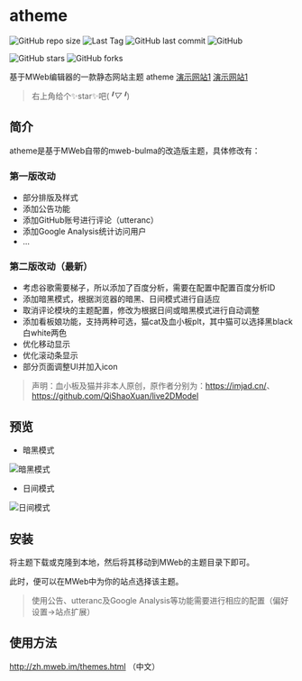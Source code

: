 # atheme

![GitHub repo size](https://img.shields.io/github/repo-size/AlanAlbert/atheme)
![Last Tag](https://badgen.net/github/tag/AlanAlbert/atheme)
![GitHub last commit](https://badgen.net/github/last-commit/AlanAlbert/atheme)
![GitHub](https://img.shields.io/github/license/AlanAlbert/atheme)


![GitHub stars](https://img.shields.io/github/stars/AlanAlbert/atheme?style=social)
![GitHub forks](https://img.shields.io/github/forks/AlanAlbert/atheme?style=social)

基于MWeb编辑器的一款静态网站主题 atheme
[演示网站1](https://danlanhai.gitee.io/)
[演示网站1](https://alanalbert.github.io/)

> 右上角给个✨star✨吧(*╹▽╹*)

## 简介

atheme是基于MWeb自带的mweb-bulma的改造版主题，具体修改有：

### 第一版改动

* 部分排版及样式
* 添加公告功能
* 添加GitHub账号进行评论（utteranc）
* 添加Google Analysis统计访问用户
* ...

### 第二版改动（最新）

* 考虑谷歌需要梯子，所以添加了百度分析，需要在配置中配置百度分析ID
* 添加暗黑模式，根据浏览器的暗黑、日间模式进行自适应
* 取消评论模块的主题配置，修改为根据日间或暗黑模式进行自动调整
* 添加看板娘功能，支持两种可选，猫cat及血小板plt，其中猫可以选择黑black白white两色
* 优化移动显示
* 优化滚动条显示
* 部分页面调整UI并加入icon

> 声明：血小板及猫并非本人原创，原作者分别为：<https://imjad.cn/>、<https://github.com/QiShaoXuan/live2DModel>


## 预览

* 暗黑模式

 ![暗黑模式](./preview/dark.png)

* 日间模式

 ![日间模式](./preview/light.png)

## 安装

将主题下载或克隆到本地，然后将其移动到MWeb的主题目录下即可。

此时，便可以在MWeb中为你的站点选择该主题。

> 使用公告、utteranc及Google Analysis等功能需要进行相应的配置（偏好设置->站点扩展）

## 使用方法

<http://zh.mweb.im/themes.html> （中文）


